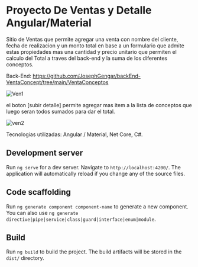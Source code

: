 # Proyecto De Ventas y Detalle Angular/Material

Sitio de Ventas que permite agregar una venta con nombre del cliente, fecha de realizacion y un monto total en base a un
formulario que admite estas propiedades mas una cantidad y precio unitario que permiten el calculo del Total a traves
del back-end y la suma de los diferentes conceptos.

Back-End: https://github.com/JosephGengar/backEnd-VentaConcept/tree/main/VentaConceptos

![Ven1](https://user-images.githubusercontent.com/102115164/162787142-f768d4d6-2f1f-41d1-a7ce-cbb7a4c7e9ce.png)

el boton [subir detalle] permite agregar mas item a la lista de conceptos que luego seran todos sumados para dar el total.

![ven2](https://user-images.githubusercontent.com/102115164/162787181-aa8c75b2-657c-4967-b11a-75a682c6bd0e.png)

Tecnologias utilizadas: Angular / Material, Net Core, C#.

## Development server

Run `ng serve` for a dev server. Navigate to `http://localhost:4200/`. The application will automatically reload if you change any of the source files.

## Code scaffolding

Run `ng generate component component-name` to generate a new component. You can also use `ng generate directive|pipe|service|class|guard|interface|enum|module`.

## Build

Run `ng build` to build the project. The build artifacts will be stored in the `dist/` directory.

